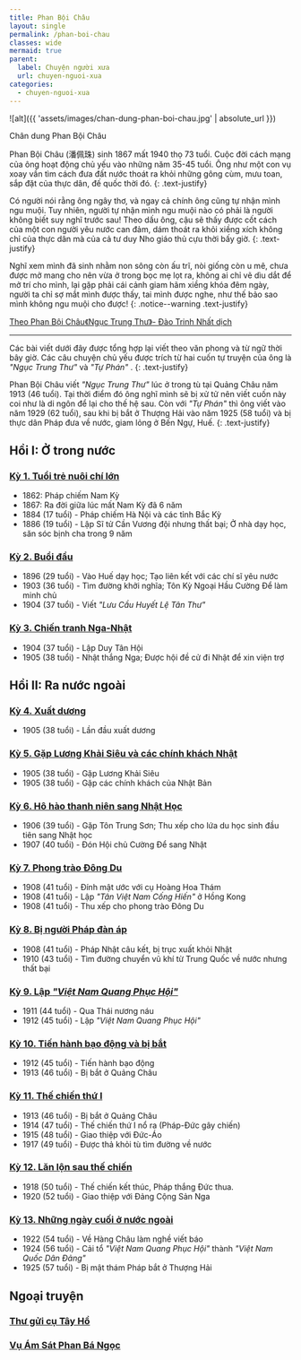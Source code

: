 ```yaml
---
title: Phan Bội Châu
layout: single
permalink: /phan-boi-chau
classes: wide
mermaid: true
parent:
  label: Chuyện người xưa
  url: chuyen-nguoi-xua
categories: 
  - chuyen-nguoi-xua
---
```


![alt]({{ 'assets/images/chan-dung-phan-boi-chau.jpg' | absolute_url }})
> <cite>
Chân dung Phan Bội Châu
</cite>

Phan Bội Châu (潘佩珠) sinh 1867 mất 1940 thọ 73 tuổi. Cuộc đời cách mạng của ông hoạt động chủ yếu vào những năm 35-45 tuổi. Ông như một con vụ xoay vần tìm cách đưa đất nước thoát ra khỏi những gông cùm, mưu toan, sắp đặt của thực dân, đế quốc thời đó. 
{: .text-justify}

Có người nói rằng ông ngây thơ, và ngay cả chính ông cũng tự nhận mình ngu muội. Tuy nhiên, người tự nhận mình ngu muội nào có phải là người không biết suy nghĩ trước sau! Theo dấu ông, cậu sẽ thấy được cốt cách của một con người yêu nước can đảm, dám thoát ra khỏi xiềng xích không chỉ của thực dân mà của cả tư duy Nho giáo thủ cựu thời bấy giờ.
{: .text-justify}

Nghĩ xem mình đã sinh nhằm non sông còn ấu trĩ, nòi giống còn u mê, chưa được mở mang cho nên vừa ở trong bọc mẹ lọt ra, không ai chỉ vẽ dìu dắt để mở trí cho mình, lại gặp phải cái cảnh giam hãm xiềng khóa đêm ngày, người ta chỉ sợ mắt mình được thấy, tai mình được nghe, như thế bảo sao mình không ngu muội cho được!
{: .notice--warning .text-justify}
> <cite>
<a target="_blank" href="https://vi.wikisource.org/wiki/%C4%90%E1%BB%9Di_c%C3%A1ch_m%E1%BA%A1ng_Phan_B%E1%BB%99i_Ch%C3%A2u">Theo Phan Bội Châu《Ngục Trung Thư》- Đào Trinh Nhất dịch</a>
</cite>

---

Các bài viết dưới đây được tổng hợp lại viết theo văn phong và từ ngữ thời bây giờ. Các câu chuyện chủ yếu được trích từ hai cuốn tự truyện của ông là *"Ngục Trung Thư"* và *"Tự Phán"* .
{: .text-justify}

Phan Bội Châu viết *"Ngục Trung Thư"* lúc ở trong tù tại Quảng Châu năm 1913 (46 tuổi). Tại thời điểm đó ông nghĩ mình sẽ bị xử tử nên viết cuốn này coi như là di ngôn để lại cho thế hệ sau. Còn với *"Tự Phán"* thì ông viết vào năm 1929 (62 tuổi), sau khi bị bắt ở Thượng Hải vào năm 1925 (58 tuổi) và bị thực dân Pháp đưa về nước, giam lỏng ở Bến Ngự, Huế.
{: .text-justify}

## Hồi I: Ở trong nước
### <a href="/pbc-tuoi-tre-nuoi-chi-lon">Kỳ 1. Tuổi trẻ nuôi chí lớn</a>
* 1862: Pháp chiếm Nam Kỳ
* 1867: Ra đời giữa lúc mất Nam Kỳ đã 6 năm
* 1884 (17 tuổi) - Pháp chiếm Hà Nội và các tỉnh Bắc Kỳ
* 1886 (19 tuổi) - Lập Sĩ tử Cần Vương đội nhưng thất bại; Ở nhà dạy học, săn sóc bịnh cha trong 9 năm

### <a href="/pbc-buoi-dau">Kỳ 2. Buổi đầu</a>
* 1896 (29 tuổi) - Vào Huế dạy học; Tạo liên kết với các chí sĩ yêu nước
* 1903 (36 tuổi) - Tìm đường khởi nghĩa; Tôn Kỳ Ngoại Hầu Cường Để làm minh chủ
* 1904 (37 tuổi) - Viết *"Lưu Cầu Huyết Lệ Tân Thư"* 

### <a href="/pbc-chien-tranh-nga-nhat">Kỳ 3. Chiến tranh Nga-Nhật</a>
* 1904 (37 tuổi) - Lập Duy Tân Hội
* 1905 (38 tuổi) - Nhật thắng Nga; Được hội đề cử đi Nhật để xin viện trợ

## Hồi II: Ra nước ngoài
### <a href="/pbc-xuat-duong">Kỳ 4. Xuất dương</a>
* 1905 (38 tuổi) - Lần đầu xuất dương

### <a href="/pbc-gap-luong-khai-sieu-va-cac-chinh-khach-nhat">Kỳ 5. Gặp Lương Khải Siêu và các chính khách Nhật</a>
* 1905 (38 tuổi) - Gặp Lương Khải Siêu
* 1905 (38 tuổi) - Gặp các chính khách của Nhật Bản

### <a href="/pbc-ho-hao-sang-nhat">Kỳ 6. Hô hào thanh niên sang Nhật Học</a>
* 1906 (39 tuổi) - Gặp Tôn Trung Sơn; Thu xếp cho lứa du học sinh đầu tiên sang Nhật học
* 1907 (40 tuổi) - Đón Hội chủ Cường Để sang Nhật

### <a href="/pbc-phong-trao-dong-du">Kỳ 7. Phong trào Đông Du</a>
* 1908 (41 tuổi) - Đính mật ước với cụ Hoàng Hoa Thám
* 1908 (41 tuổi) - Lập *"Tân Việt Nam Cống Hiến"* ở Hồng Kong
* 1908 (41 tuổi) - Thu xếp cho phong trào Đông Du

### <a href="/pbc-bi-nguoi-phap-dan-ap">Kỳ 8. Bị người Pháp đàn áp</a>
* 1908 (41 tuổi) - Pháp Nhật câu kết, bị trục xuất khỏi Nhật
* 1910 (43 tuổi) - Tìm đường chuyển vũ khí từ Trung Quốc về nước nhưng thất bại

### <a href="/pbc-viet-nam-quang-phuc-hoi">Kỳ 9. Lập *"Việt Nam Quang Phục Hội"* </a>
* 1911 (44 tuổi) - Qua Thái nương náu
* 1912 (45 tuổi) - Lập *"Việt Nam Quang Phục Hội"*

### <a href="/pbc-tien-hanh-bao-dong">Kỳ 10. Tiến hành bạo động và bị bắt</a>
* 1912 (45 tuổi) - Tiến hành bạo động
* 1913 (46 tuổi) - Bị bắt ở Quảng Châu

### <a href="/pbc-the-chien-thu-i">Kỳ 11. Thế chiến thứ I</a>
* 1913 (46 tuổi) - Bị bắt ở Quảng Châu
* 1914 (47 tuổi) - Thế chiến thứ I nổ ra (Pháp-Đức gây chiến)
* 1915 (48 tuổi) - Giao thiệp với Đức-Áo
* 1917 (49 tuổi) - Được thả khỏi tù tìm đường về nước

### <a href="/pbc-lan-loi-sau-the-chien">Kỳ 12. Lăn lộn sau thế chiến</a>
* 1918 (50 tuổi) - Thế chiến kết thúc, Pháp thắng Đức thua.
* 1920 (52 tuổi) - Giao thiệp với Đảng Cộng Sản Nga

### <a href="/pbc-nhung-ngay-cuoi-o-nuoc-ngoai">Kỳ 13. Những ngày cuối ở nước ngoài</a>
* 1922 (54 tuổi) - Về Hàng Châu làm nghề viết báo
* 1924 (56 tuổi) - Cải tổ *"Việt Nam Quang Phục Hội"* thành *"Việt Nam Quốc Dân Đảng"*
* 1925 (57 tuổi) - Bị mật thám Pháp bắt ở Thượng Hải

## Ngoại truyện
### <a href="/pbc-thu-gui-cu-tay-ho">Thư gửi cụ Tây Hồ</a>
### <a href="/pbc-thu-gui-cu-tay-ho">Vụ Ám Sát Phan Bá Ngọc</a>